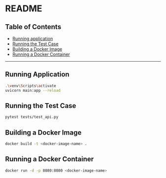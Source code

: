 # README

## Table of Contents

- [Running application](#running-application)
- [Running the Test Case](#running-the-test-case)
- [Building a Docker Image](#building-a-docker-image)
- [Running a Docker Container](#running-a-docker-container)

---

## Running Application

```bash
.\venv\Scripts\activate
uvicorn main:app --reload       
```


## Running the Test Case


```bash
pytest tests/test_api.py
```
## Building a Docker Image

```bash
docker build -t <docker-image-name> .
```

## Running a Docker Container

```bash
docker run -d -p 8080:8080 <docker-image-name>
```


